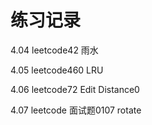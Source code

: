 # 练习记录
4.04  leetcode42 雨水

4.05  leetcode460 LRU

4.06  leetcode72 Edit Distance0

4.07  leetcode 面试题0107 rotate 